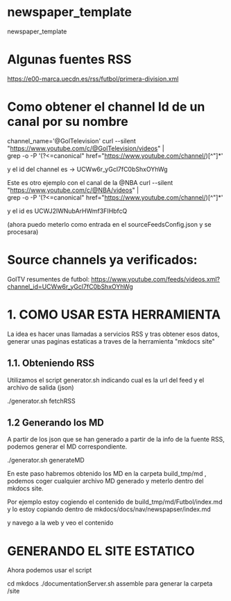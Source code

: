 # newspaper_template
newspaper_template

# Algunas fuentes RSS
https://e00-marca.uecdn.es/rss/futbol/primera-division.xml


# Como obtener el channel Id de un canal por su nombre 

channel_name='@GolTelevision' 
curl --silent "https://www.youtube.com/c/@GolTelevision/videos" |\
    grep -o -P '(?<=canonical" href="https://www.youtube.com/channel/)[^"]*'
	
y el id del channel es ->	UCWw6r_yGcl7fC0bShxOYhWg

Este es otro ejemplo con el canal de la @NBA
curl --silent "https://www.youtube.com/c/@NBA/videos" |\
    grep -o -P '(?<=canonical" href="https://www.youtube.com/channel/)[^"]*'

y el id es UCWJ2lWNubArHWmf3FIHbfcQ

(ahora puedo meterlo como entrada en el sourceFeedsConfig.json y se procesara)

# Source channels ya verificados:
GolTV resumentes de futbol: https://www.youtube.com/feeds/videos.xml?channel_id=UCWw6r_yGcl7fC0bShxOYhWg

	
# 1. COMO USAR ESTA HERRAMIENTA
La idea es hacer unas llamadas a servicios RSS y tras obtener esos datos, generar unas paginas estaticas a traves de la herramienta "mkdocs site"    

## 1.1. Obteniendo RSS
Utilizamos el script  generator.sh indicando cual es la url del feed y el archivo de salida (json)

./generator.sh fetchRSS 

## 1.2 Generando los MD
A partir de los json que se han generado a partir de la info de la fuente RSS, podemos generar el MD correspondiente.

./generator.sh generateMD 

En este paso habremos obtenido los MD en la carpeta build_tmp/md , podemos coger cualquier archivo MD generado y meterlo dentro del mkdocs site.

Por ejemplo estoy cogiendo el contenido de build_tmp/md/Futbol/index.md y lo estoy copiando dentro de mkdocs/docs/nav/newspapser/index.md 

y navego a la web y veo el contenido


# GENERANDO EL SITE ESTATICO 
Ahora podemos usar el script 

cd mkdocs
./documentationServer.sh assemble para generar la carpeta /site